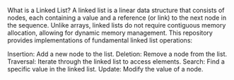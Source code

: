 What is a Linked List?
A linked list is a linear data structure that consists of nodes, each containing a value and a reference (or link) to the next node in the sequence. Unlike arrays, linked lists do not require contiguous memory allocation, allowing for dynamic memory management.
This repository provides implementations of fundamental linked list operations:

Insertion: Add a new node to the list.
Deletion: Remove a node from the list.
Traversal: Iterate through the linked list to access elements.
Search: Find a specific value in the linked list.
Update: Modify the value of a node.
